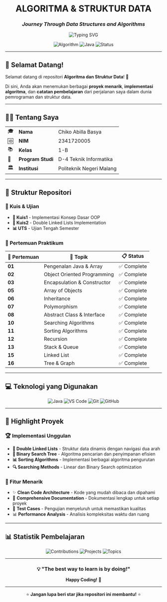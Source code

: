 <div align="center">

# ALGORITMA & STRUKTUR DATA 
### *Journey Through Data Structures and Algorithms*

<p align="center">
  <img src="https://readme-typing-svg.herokuapp.com?font=Fira+Code&pause=1000&color=36BCF7&center=true&vCenter=true&width=435&lines=Data+Structures+%26+Algorithms;Java+Programming;Problem+Solving;Clean+Code+Architecture" alt="Typing SVG" />
</p>

  ![Algorithm](https://img.shields.io/badge/Algorithm-Data%20Structure-blue?style=for-the-badge&logo=java&logoColor=white)
  ![Java](https://img.shields.io/badge/Java-ED8B00?style=for-the-badge&logo=java&logoColor=white)
  ![Status](https://img.shields.io/badge/Status-Active-green?style=for-the-badge)
  
</div>

---

## 👋 Selamat Datang!

Selamat datang di repositori **Algoritma dan Struktur Data**! 🎯 

Di sini, Anda akan menemukan berbagai **proyek menarik**, **implementasi algoritma**, dan **catatan pembelajaran** dari perjalanan saya dalam dunia pemrograman dan struktur data.

---

## 👨‍💻 Tentang Saya

<table>
  <tr>
    <td>🎓</td>
    <td><strong>Nama</strong></td>
    <td>Chiko Abilla Basya</td>
  </tr>
  <tr>
    <td>🆔</td>
    <td><strong>NIM</strong></td>
    <td>2341720005</td>
  </tr>
  <tr>
    <td>📚</td>
    <td><strong>Kelas</strong></td>
    <td>1-B</td>
  </tr>
  <tr>
    <td>🏫</td>
    <td><strong>Program Studi</strong></td>
    <td>D-4 Teknik Informatika</td>
  </tr>
  <tr>
    <td>🏛️</td>
    <td><strong>Institusi</strong></td>
    <td>Politeknik Negeri Malang</td>
  </tr>
</table>

---

## 📁 Struktur Repositori

### 🧩 Kuis & Ujian
- **📝 Kuis1** - Implementasi Konsep Dasar OOP
- **📝 Kuis2** - Double Linked Lists Implementation
- **📊 UTS** - Ujian Tengah Semester

### 🎯 Pertemuan Praktikum
| 📅 Pertemuan | 🎯 Topik | 📋 Status |
|--------------|----------|-----------|
| **01** | Pengenalan Java & Array | ✅ Complete |
| **02** | Object Oriented Programming | ✅ Complete |
| **03** | Encapsulation & Constructor | ✅ Complete |
| **05** | Array of Objects | ✅ Complete |
| **06** | Inheritance | ✅ Complete |
| **07** | Polymorphism | ✅ Complete |
| **08** | Abstract Class & Interface | ✅ Complete |
| **10** | Searching Algorithms | ✅ Complete |
| **11** | Sorting Algorithms | ✅ Complete |
| **12** | Recursion | ✅ Complete |
| **13** | Stack & Queue | ✅ Complete |
| **15** | Linked List | ✅ Complete |
| **16** | Tree & Graph | ✅ Complete |

---

## 💻 Teknologi yang Digunakan

<div align="center">
  
  ![Java](https://img.shields.io/badge/Java-ED8B00?style=flat&logo=java&logoColor=white)
  ![VS Code](https://img.shields.io/badge/VS%20Code-007ACC?style=flat&logo=visual-studio-code&logoColor=white)
  ![Git](https://img.shields.io/badge/Git-F05032?style=flat&logo=git&logoColor=white)
  ![GitHub](https://img.shields.io/badge/GitHub-181717?style=flat&logo=github&logoColor=white)
  
</div>

---

## 🎯 Highlight Proyek

### 🏆 Implementasi Unggulan
- **🔗 Double Linked Lists** - Struktur data dinamis dengan navigasi dua arah
- **🌳 Binary Search Tree** - Algoritma pencarian dan penyimpanan efisien  
- **📊 Sorting Algorithms** - Implementasi berbagai algoritma pengurutan
- **🔍 Searching Methods** - Linear dan Binary Search optimization

### 🚀 Fitur Menarik
- ✨ **Clean Code Architecture** - Kode yang mudah dibaca dan dipahami
- 📖 **Comprehensive Documentation** - Dokumentasi lengkap untuk setiap proyek
- 🧪 **Test Cases** - Pengujian menyeluruh untuk memastikan kualitas
- 📊 **Performance Analysis** - Analisis kompleksitas waktu dan ruang

---

## 📊 Statistik Pembelajaran

<div align="center">
  
  ![Contributions](https://img.shields.io/badge/Total%20Commits-50+-green?style=for-the-badge)
  ![Projects](https://img.shields.io/badge/Projects%20Completed-15+-blue?style=for-the-badge)
  ![Topics](https://img.shields.io/badge/Topics%20Covered-12+-orange?style=for-the-badge)
  
</div>

---

<div align="center">
  
  ### 💡 "The best way to learn is by doing!"
  
  **Happy Coding!** 🎉
  
  ---
  
  ⭐ **Jangan lupa beri star jika repositori ini membantu!** ⭐
  
</div>